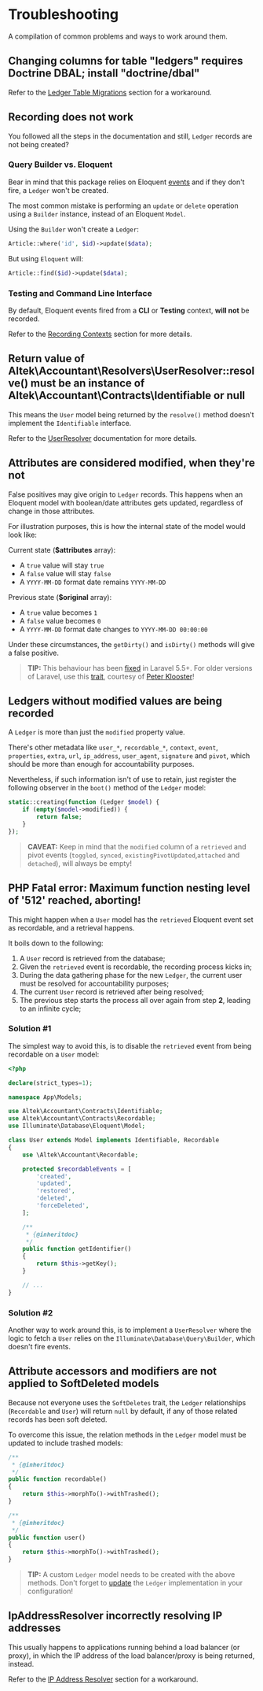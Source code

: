 # Troubleshooting
A compilation of common problems and ways to work around them.

## Changing columns for table "ledgers" requires Doctrine DBAL; install "doctrine/dbal"
Refer to the [Ledger Table Migrations](ledger-table.md#migrations) section for a workaround.

## Recording does not work
You followed all the steps in the documentation and still, `Ledger` records are not being created?

### Query Builder vs. Eloquent
Bear in mind that this package relies on Eloquent [events](https://laravel.com/docs/5.7/eloquent#events) and if they don't fire, a `Ledger` won't be created.

The most common mistake is performing an `update` or `delete` operation using a `Builder` instance, instead of an Eloquent `Model`.

Using the `Builder` won't create a `Ledger`:
```php
Article::where('id', $id)->update($data);
```

But using `Eloquent` will:
```php
Article::find($id)->update($data);
```

### Testing and Command Line Interface
By default, Eloquent events fired from a **CLI** or **Testing** context, **will not** be recorded.

Refer to the [Recording Contexts](configuration.md#recording-contexts) section for more details.

## Return value of Altek\Accountant\Resolvers\UserResolver::resolve() must be an instance of Altek\Accountant\Contracts\Identifiable or null
This means the `User` model being returned by the `resolve()` method doesn't implement the `Identifiable` interface.

Refer to the [UserResolver](resolvers.md#user-resolver) documentation for more details.

## Attributes are considered modified, when they're not
False positives may give origin to `Ledger` records.
This happens when an Eloquent model with boolean/date attributes gets updated, regardless of change in those attributes.

For illustration purposes, this is how the internal state of the model would look like:

Current state (**$attributes** array):
- A `true` value will stay `true`
- A `false` value will stay `false`
- A `YYYY-MM-DD` format date remains `YYYY-MM-DD`

Previous state (**$original** array):
- A `true` value becomes `1`
- A `false` value becomes `0`
- A `YYYY-MM-DD` format date changes to `YYYY-MM-DD 00:00:00`

Under these circumstances, the `getDirty()` and `isDirty()` methods will give a false positive.
 
> **TIP:** This behaviour has been [fixed](https://github.com/laravel/framework/pull/18400) in Laravel 5.5+. For older versions of Laravel, use this [trait](https://gist.github.com/crashkonijn/7d581e55770d2379494067d8b0ce0f6d), courtesy of [Peter Klooster](https://github.com/crashkonijn)!

## Ledgers without modified values are being recorded
A `Ledger` is more than just the `modified` property value.

There's other metadata like `user_*`, `recordable_*`, `context`, `event`, `properties`, `extra`, `url`, `ip_address`, `user_agent`, `signature` and `pivot`, which should be more than enough for accountability purposes.

Nevertheless, if such information isn't of use to retain, just register the following observer in the `boot()` method of the `Ledger` model:

```php
static::creating(function (Ledger $model) {
    if (empty($model->modified)) {
        return false;
    }
});
```

> **CAVEAT:** Keep in mind that the `modified` column of a `retrieved` and pivot events (`toggled`, `synced`, `existingPivotUpdated`,`attached` and `detached`), will always be empty!

## PHP Fatal error: Maximum function nesting level of '512' reached, aborting!
This might happen when a `User` model has the `retrieved` Eloquent event set as recordable, and a retrieval happens.

It boils down to the following:

1. A `User` record is retrieved from the database;
2. Given the `retrieved` event is recordable, the recording process kicks in;
3. During the data gathering phase for the new `Ledger`, the current user must be resolved for accountability purposes;
4. The current `User` record is retrieved after being resolved;
5. The previous step starts the process all over again from step **2**, leading to an infinite cycle;

### Solution #1
The simplest way to avoid this, is to disable the `retrieved` event from being recordable on a `User` model:

```php
<?php

declare(strict_types=1);

namespace App\Models;

use Altek\Accountant\Contracts\Identifiable;
use Altek\Accountant\Contracts\Recordable;
use Illuminate\Database\Eloquent\Model;

class User extends Model implements Identifiable, Recordable
{
    use \Altek\Accountant\Recordable;

    protected $recordableEvents = [
        'created',
        'updated',
        'restored',
        'deleted',
        'forceDeleted',
    ];

    /**
     * {@inheritdoc}
     */
    public function getIdentifier()
    {
        return $this->getKey();
    }

    // ...
}
```

### Solution #2
Another way to work around this, is to implement a `UserResolver` where the logic to fetch a `User` relies on the `Illuminate\Database\Query\Builder`, which doesn't fire events.

## Attribute accessors and modifiers are not applied to SoftDeleted models
Because not everyone uses the `SoftDeletes` trait, the `Ledger` relationships (`Recordable` and `User`) will return `null` by default, if any of those related records has been soft deleted.

To overcome this issue, the relation methods in the `Ledger` model must be updated to include trashed models:

```php
/**
 * {@inheritdoc}
 */
public function recordable()
{
    return $this->morphTo()->withTrashed();
}

/**
 * {@inheritdoc}
 */
public function user()
{
    return $this->morphTo()->withTrashed();
}
```

> **TIP:** A custom `Ledger` model needs to be created with the above methods. Don't forget to [update](ledger-implementation.md#defining-the-ledger-model) the `Ledger` implementation in your configuration!

## IpAddressResolver incorrectly resolving IP addresses 
This usually happens to applications running behind a load balancer (or proxy), in which the IP address of the load balancer/proxy is being returned, instead.

Refer to the [IP Address Resolver](resolvers.md#ip-address-resolver) section for a workaround.
